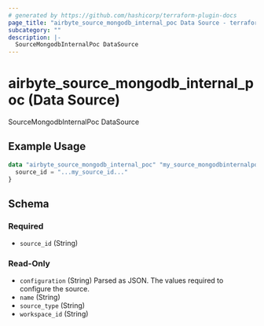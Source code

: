 ```yaml
---
# generated by https://github.com/hashicorp/terraform-plugin-docs
page_title: "airbyte_source_mongodb_internal_poc Data Source - terraform-provider-airbyte"
subcategory: ""
description: |-
  SourceMongodbInternalPoc DataSource
---
```


# airbyte_source_mongodb_internal_poc (Data Source)

SourceMongodbInternalPoc DataSource

## Example Usage

```terraform
data "airbyte_source_mongodb_internal_poc" "my_source_mongodbinternalpoc" {
  source_id = "...my_source_id..."
}
```

<!-- schema generated by tfplugindocs -->
## Schema

### Required

- `source_id` (String)

### Read-Only

- `configuration` (String) Parsed as JSON.
The values required to configure the source.
- `name` (String)
- `source_type` (String)
- `workspace_id` (String)


